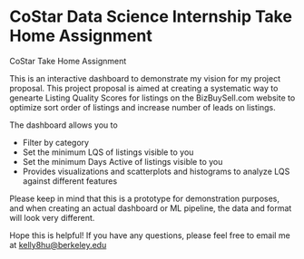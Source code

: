 # CoStar Data Science Internship Take Home Assignment
CoStar Take Home Assignment

This is an interactive dashboard to demonstrate my vision for my project proposal. This project proposal is aimed at creating a systematic way to genearte Listing Quality Scores for listings on the BizBuySell.com website to optimize sort order of listings and increase number of leads on listings. 

The dashboard allows you to 
- Filter by category
- Set the minimum LQS of listings visible to you
- Set the minimum Days Active of listings visible to you
- Provides visualizations and scatterplots and histograms to analyze LQS against different features

Please keep in mind that this is a prototype for demonstration purposes, and when creating an actual dashboard or ML pipeline, the data and format will look very different.

Hope this is helpful! If you have any questions, please feel free to email me at kelly8hu@berkeley.edu
